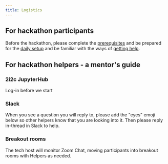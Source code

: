 ```yaml
---
title: Logistics
---
```


## For hackathon participants

Before the hackathon, please complete the [prerequisites](https://nasa-openscapes.github.io/2021-Cloud-Hackathon/logistics/prerequisites.html#prerequisites) and be prepared for the [daily setup](https://nasa-openscapes.github.io/2021-Cloud-Hackathon/logistics/prerequisites.html#daily-setup) and be familiar with the ways of [getting help](https://nasa-openscapes.github.io/2021-Cloud-Hackathon/logistics/prerequisites.html#getting-help).

## For hackathon helpers - a mentor's guide 

### 2i2c JupyterHub

Log-in before we start

### Slack

When you see a question you will reply to, please add the "eyes" emoji below so other helpers know that you are looking into it. Then please reply in-thread in Slack to help.

### Breakout rooms

The tech host will monitor Zoom Chat, moving participants into breakout rooms with Helpers as needed. 
